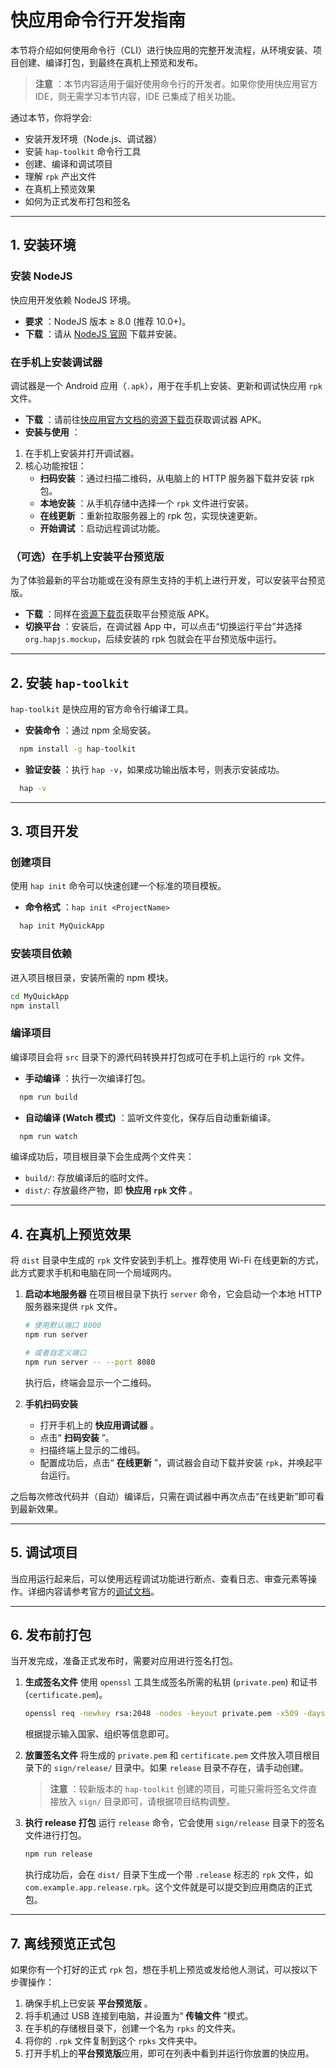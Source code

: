 # 快应用命令行开发指南

本节将介绍如何使用命令行（CLI）进行快应用的完整开发流程，从环境安装、项目创建、编译打包，到最终在真机上预览和发布。

> **注意** ：本节内容适用于偏好使用命令行的开发者。如果你使用快应用官方 IDE，则无需学习本节内容，IDE 已集成了相关功能。

通过本节，你将学会:

* 安装开发环境（Node.js、调试器）
* 安装 `hap-toolkit` 命令行工具
* 创建、编译和调试项目
* 理解 `rpk` 产出文件
* 在真机上预览效果
* 如何为正式发布打包和签名

---

## 1. 安装环境

### 安装 NodeJS

快应用开发依赖 NodeJS 环境。

* **要求** ：NodeJS 版本 ≥ 8.0 (推荐 10.0+)。
* **下载** ：请从 [NodeJS 官网](https://nodejs.org/) 下载并安装。

### 在手机上安装调试器

调试器是一个 Android 应用（`.apk`），用于在手机上安装、更新和调试快应用 `rpk` 文件。

* **下载** ：请前往[快应用官方文档的资源下载页](https://doc.quickapp.cn/tutorial/ide/resource.html)获取调试器 APK。
* **安装与使用** ：

1. 在手机上安装并打开调试器。
2. 核心功能按钮：
   * **扫码安装** ：通过扫描二维码，从电脑上的 HTTP 服务器下载并安装 rpk 包。
   * **本地安装** ：从手机存储中选择一个 `rpk` 文件进行安装。
   * **在线更新** ：重新拉取服务器上的 rpk 包，实现快速更新。
   * **开始调试** ：启动远程调试功能。

### （可选）在手机上安装平台预览版

为了体验最新的平台功能或在没有原生支持的手机上进行开发，可以安装平台预览版。

* **下载** ：同样在[资源下载页](https://doc.quickapp.cn/tutorial/ide/resource.html)获取平台预览版 APK。
* **切换平台** ：安装后，在调试器 App 中，可以点击“切换运行平台”并选择 `org.hapjs.mockup`，后续安装的 rpk 包就会在平台预览版中运行。

---

## 2. 安装 `hap-toolkit`

`hap-toolkit` 是快应用的官方命令行编译工具。

* **安装命令** ：通过 npm 全局安装。

```bash
  npm install -g hap-toolkit
```

* **验证安装** ：执行 `hap -v`，如果成功输出版本号，则表示安装成功。

```bash
  hap -v
```

---

## 3. 项目开发

### 创建项目

使用 `hap init` 命令可以快速创建一个标准的项目模板。

* **命令格式** ：`hap init <ProjectName>`

```bash
  hap init MyQuickApp
```

### 安装项目依赖

进入项目根目录，安装所需的 npm 模块。

```bash
cd MyQuickApp
npm install
```

### 编译项目

编译项目会将 `src` 目录下的源代码转换并打包成可在手机上运行的 `rpk` 文件。

* **手动编译** ：执行一次编译打包。

```bash
  npm run build
```

* **自动编译 (Watch 模式)** ：监听文件变化，保存后自动重新编译。

```bash
  npm run watch
```

编译成功后，项目根目录下会生成两个文件夹：

* `build/`: 存放编译后的临时文件。
* `dist/`: 存放最终产物，即 **快应用 `rpk` 文件** 。

---

## 4. 在真机上预览效果

将 `dist` 目录中生成的 `rpk` 文件安装到手机上。推荐使用 Wi-Fi 在线更新的方式，此方式要求手机和电脑在同一个局域网内。

1. **启动本地服务器**
   在项目根目录下执行 `server` 命令，它会启动一个本地 HTTP 服务器来提供 `rpk` 文件。

   ```bash
   # 使用默认端口 8000
   npm run server

   # 或者自定义端口
   npm run server -- --port 8080
   ```

   执行后，终端会显示一个二维码。
2. **手机扫码安装**

   * 打开手机上的 **快应用调试器** 。
   * 点击“ **扫码安装** ”。
   * 扫描终端上显示的二维码。
   * 配置成功后，点击“ **在线更新** ”，调试器会自动下载并安装 `rpk`，并唤起平台运行。

之后每次修改代码并（自动）编译后，只需在调试器中再次点击“在线更新”即可看到最新效果。

---

## 5. 调试项目

当应用运行起来后，可以使用远程调试功能进行断点、查看日志、审查元素等操作。详细内容请参考官方的[调试文档](https://doc.quickapp.cn/tutorial/debug/command-debugging.html)。

---

## 6. 发布前打包

当开发完成，准备正式发布时，需要对应用进行签名打包。

1. **生成签名文件**
   使用 `openssl` 工具生成签名所需的私钥 (`private.pem`) 和证书 (`certificate.pem`)。

   ```bash
   openssl req -newkey rsa:2048 -nodes -keyout private.pem -x509 -days 3650 -out certificate.pem
   ```

   根据提示输入国家、组织等信息即可。
2. **放置签名文件**
   将生成的 `private.pem` 和 `certificate.pem` 文件放入项目根目录下的 `sign/release/` 目录中。如果 `release` 目录不存在，请手动创建。

   > **注意** ：较新版本的 `hap-toolkit` 创建的项目，可能只需将签名文件直接放入 `sign/` 目录即可，请根据项目结构调整。
   >
3. **执行 release 打包**
   运行 `release` 命令，它会使用 `sign/release` 目录下的签名文件进行打包。

   ```bash
   npm run release
   ```

   执行成功后，会在 `dist/` 目录下生成一个带 `.release` 标志的 `rpk` 文件，如 `com.example.app.release.rpk`。这个文件就是可以提交到应用商店的正式包。

---

## 7. 离线预览正式包

如果你有一个打好的正式 `rpk` 包，想在手机上预览或发给他人测试，可以按以下步骤操作：

1. 确保手机上已安装 **平台预览版** 。
2. 将手机通过 USB 连接到电脑，并设置为“ **传输文件** ”模式。
3. 在手机的存储根目录下，创建一个名为 `rpks` 的文件夹。
4. 将你的 `.rpk` 文件复制到这个 `rpks` 文件夹中。
5. 打开手机上的**平台预览版**应用，即可在列表中看到并运行你放置的快应用。
